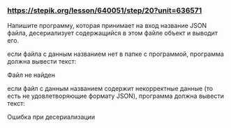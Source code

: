 ### https://stepik.org/lesson/640051/step/20?unit=636571

Напишите программу, которая принимает на вход название JSON файла, десериализует содержащийся в этом файле объект и выводит его.

если файла с данным названием нет в папке с программой, программа должна вывести текст:


Файл не найден


если файл с данным названием содержит некорректные данные (то есть не удовлетворяющие формату JSON), программа должна вывести текст:


Ошибка при десериализации
